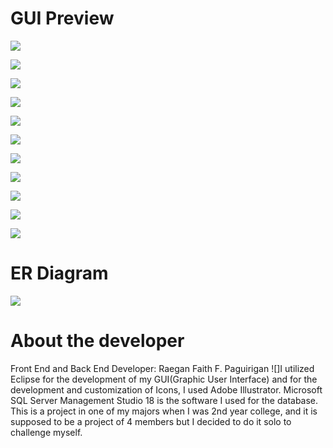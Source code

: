 # GUI Preview
    
![](img/LOGINFRAME.png)

![](img/ADMINDB.png)

![](img/ACCOUNTFINAL.png)

![](img/SERVICEFINAL.png)

![](img/TRANSACTIONHISTORY.png)

![](img/USERDASHBOARD.png)

![](img/BOOKINGFINAL.png)

![](img/RESERVATIONFINAL.png)

![](img/PAYMENTOPTIONS.png)

![](img/BOOKINGPAYMENT.png)

![](img/RESERVATIONPAYMENT.png)

# ER Diagram

![](img/UpdatedDiagram.png)

# About the developer

Front End and Back End Developer: Raegan Faith F. Paguirigan
![]I utilized Eclipse for the development of my GUI(Graphic User Interface) and for the development and customization of Icons, I used Adobe Illustrator. Microsoft SQL Server Management Studio 18 is the software I used for the database. This is a project in one of my majors when I was 2nd year college, and it is supposed to be a project of 4 members but I decided to do it solo to challenge myself.  
